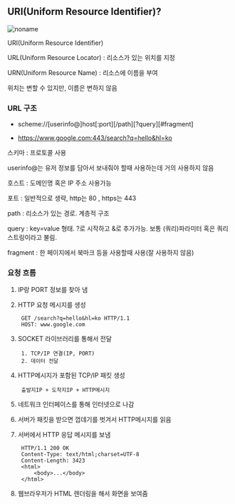 ## URI(Uniform Resource Identifier)?

![noname](https://github.com/noyes5/TIL/assets/116651434/84591912-6acd-43cd-b5b5-faf41564223e)

URI(Uniform Resource Identifier)

URL(Uniform Resource Locator) : 리소스가 있는 위치를 지정

URN(Uniform Resource Name) : 리소스에 이름을 부여

위치는 변할 수 있지만, 이름은 변하지 않음



### URL 구조

- scheme://[userinfo@]host[:port][/path][?query][#fragment]

- https://www.google.com:443/search?q=hello&hl=ko

스키마 : 프로토콜 사용

userinfo@는 유저 정보를 담아서 보내줘야 할때 사용하는데 거의 사용하지 않음

호스트 : 도메인명 혹은 IP 주소 사용가능

포트 : 일반적으로 생략, http는 80 , https는 443 

path : 리소스가 있는 경로. 계층적 구조

query : key=value 형태. ?로 시작하고 &로 추가가능. 보통 (쿼리)파라미터 혹은 쿼리 스트링이라고 불림.

fragment : 한 페이지에서 북마크 등을 사용할때 사용(잘 사용하지 않음)


### 요청 흐름

1. IP랑 PORT 정보를 찾아 냄
2. HTTP 요청 메시지를 생성
   
        GET /search?q=hello&hl=ko HTTP/1.1
        HOST: www.google.com

3. SOCKET 라이브러리를 통해서 전달
    
        1. TCP/IP 연결(IP, PORT)
        2. 데이터 전달

4. HTTP메시지가 포함된 TCP/IP 패킷 생성

        출발지IP + 도착지IP + HTTP메시지

5. 네트워크 인터페이스를 통해 인터넷으로 나감
6. 서버가 패킷을 받으면 껍데기를 벗겨서 HTTP메시지를 읽음
7. 서버에서 HTTP 응답 메시지를 보냄
        
        HTTP/1.1 200 OK
        Content-Type: text/html;charset=UTF-8
        Content-Length: 3423
        <html>
            <body>...</body>
        </html>

8. 웹브라우저가 HTML 렌더링을 해서 화면을 보여줌